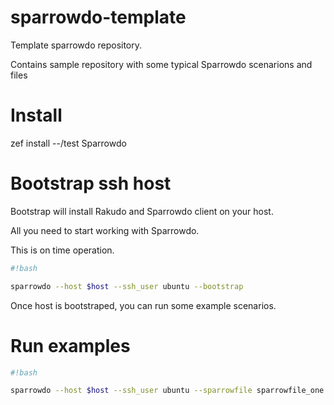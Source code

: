 # sparrowdo-template

Template sparrowdo repository. 

Contains sample repository with some typical Sparrowdo scenarions and files

# Install

zef install --/test Sparrowdo

# Bootstrap ssh host

Bootstrap will install Rakudo and Sparrowdo client on your host.

All you need to start working with Sparrowdo.

This is on time operation.

```bash
#!bash

sparrowdo --host $host --ssh_user ubuntu --bootstrap
```

Once host is bootstraped, you can run some example scenarios.

# Run examples

```bash
#!bash

sparrowdo --host $host --ssh_user ubuntu --sparrowfile sparrowfile_one
```
